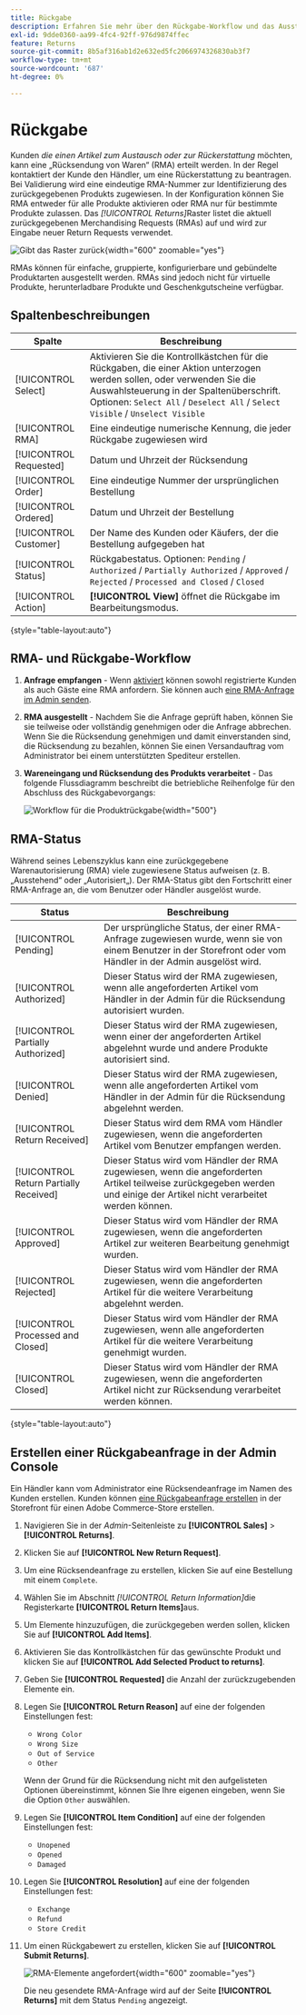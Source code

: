 ```yaml
---
title: Rückgabe
description: Erfahren Sie mehr über den Rückgabe-Workflow und das Ausstellen einer Warenrückgabegenehmigung.
exl-id: 9dde0360-aa99-4fc4-92ff-976d9874ffec
feature: Returns
source-git-commit: 8b5af316ab1d2e632ed5fc2066974326830ab3f7
workflow-type: tm+mt
source-wordcount: '687'
ht-degree: 0%

---
```


# Rückgabe

Kunden _die einen Artikel zum Austausch oder zur Rückerstattung_ möchten, kann eine „Rücksendung von Waren“ (RMA) erteilt werden. In der Regel kontaktiert der Kunde den Händler, um eine Rückerstattung zu beantragen. Bei Validierung wird eine eindeutige RMA-Nummer zur Identifizierung des zurückgegebenen Produkts zugewiesen. In der Konfiguration können Sie RMA entweder für alle Produkte aktivieren oder RMA nur für bestimmte Produkte zulassen. Das _[!UICONTROL Returns]_&#x200B;Raster listet die aktuell zurückgegebenen Merchandising Requests (RMAs) auf und wird zur Eingabe neuer Return Requests verwendet.

![Gibt das Raster zurück](./assets/return.png){width="600" zoomable="yes"}

RMAs können für einfache, gruppierte, konfigurierbare und gebündelte Produktarten ausgestellt werden. RMAs sind jedoch nicht für virtuelle Produkte, herunterladbare Produkte und Geschenkgutscheine verfügbar.

## Spaltenbeschreibungen

| Spalte | Beschreibung |
|--- |--- |
| [!UICONTROL Select] | Aktivieren Sie die Kontrollkästchen für die Rückgaben, die einer Aktion unterzogen werden sollen, oder verwenden Sie die Auswahlsteuerung in der Spaltenüberschrift. Optionen: `Select All` / `Deselect All` / `Select Visible` / `Unselect Visible` |
| [!UICONTROL RMA] | Eine eindeutige numerische Kennung, die jeder Rückgabe zugewiesen wird |
| [!UICONTROL Requested] | Datum und Uhrzeit der Rücksendung |
| [!UICONTROL Order] | Eine eindeutige Nummer der ursprünglichen Bestellung |
| [!UICONTROL Ordered] | Datum und Uhrzeit der Bestellung |
| [!UICONTROL Customer] | Der Name des Kunden oder Käufers, der die Bestellung aufgegeben hat |
| [!UICONTROL Status] | Rückgabestatus. Optionen: `Pending` / `Authorized` / `Partially Authorized` / `Approved` / `Rejected` / `Processed and Closed` / `Closed` |
| [!UICONTROL Action] | **[!UICONTROL View]** öffnet die Rückgabe im Bearbeitungsmodus. |

{style="table-layout:auto"}

## RMA- und Rückgabe-Workflow

1. **Anfrage empfangen** - Wenn [aktiviert](rma-configure.md#enable-rmas-for-your-store) können sowohl registrierte Kunden als auch Gäste eine RMA anfordern. Sie können auch [eine RMA-Anfrage im Admin senden](#create-a-return-request-in-the-admin).

2. **RMA ausgestellt** - Nachdem Sie die Anfrage geprüft haben, können Sie sie teilweise oder vollständig genehmigen oder die Anfrage abbrechen. Wenn Sie die Rücksendung genehmigen und damit einverstanden sind, die Rücksendung zu bezahlen, können Sie einen Versandauftrag vom Administrator bei einem unterstützten Spediteur erstellen.

3. **Wareneingang und Rücksendung des Produkts verarbeitet** - Das folgende Flussdiagramm beschreibt die betriebliche Reihenfolge für den Abschluss des Rückgabevorgangs:

   ![Workflow für die Produktrückgabe](./assets/workflow-customer-returns.png){width="500"}

## RMA-Status

Während seines Lebenszyklus kann eine zurückgegebene Warenautorisierung (RMA) viele zugewiesene Status aufweisen (z. B. „Ausstehend“ oder „Autorisiert„). Der RMA-Status gibt den Fortschritt einer RMA-Anfrage an, die vom Benutzer oder Händler ausgelöst wurde.

| Status | Beschreibung |
|--- |--- |
| [!UICONTROL Pending] | Der ursprüngliche Status, der einer RMA-Anfrage zugewiesen wurde, wenn sie von einem Benutzer in der Storefront oder vom Händler in der Admin ausgelöst wird. |
| [!UICONTROL Authorized] | Dieser Status wird der RMA zugewiesen, wenn alle angeforderten Artikel vom Händler in der Admin für die Rücksendung autorisiert wurden. |
| [!UICONTROL Partially Authorized] | Dieser Status wird der RMA zugewiesen, wenn einer der angeforderten Artikel abgelehnt wurde und andere Produkte autorisiert sind. |
| [!UICONTROL Denied] | Dieser Status wird der RMA zugewiesen, wenn alle angeforderten Artikel vom Händler in der Admin für die Rücksendung abgelehnt werden. |
| [!UICONTROL Return Received] | Dieser Status wird dem RMA vom Händler zugewiesen, wenn die angeforderten Artikel vom Benutzer empfangen werden. |
| [!UICONTROL Return Partially Received] | Dieser Status wird vom Händler der RMA zugewiesen, wenn die angeforderten Artikel teilweise zurückgegeben werden und einige der Artikel nicht verarbeitet werden können. |
| [!UICONTROL Approved] | Dieser Status wird vom Händler der RMA zugewiesen, wenn die angeforderten Artikel zur weiteren Bearbeitung genehmigt wurden. |
| [!UICONTROL Rejected] | Dieser Status wird vom Händler der RMA zugewiesen, wenn die angeforderten Artikel für die weitere Verarbeitung abgelehnt werden. |
| [!UICONTROL Processed and Closed] | Dieser Status wird vom Händler der RMA zugewiesen, wenn alle angeforderten Artikel für die weitere Verarbeitung genehmigt wurden. |
| [!UICONTROL Closed] | Dieser Status wird vom Händler der RMA zugewiesen, wenn die angeforderten Artikel nicht zur Rücksendung verarbeitet werden können. |

{style="table-layout:auto"}

## Erstellen einer Rückgabeanfrage in der Admin Console

Ein Händler kann vom Administrator eine Rücksendeanfrage im Namen des Kunden erstellen. Kunden können [eine Rückgabeanfrage erstellen](rma-customer-experience.md) in der Storefront für einen Adobe Commerce-Store erstellen.

1. Navigieren Sie in der _Admin_-Seitenleiste zu **[!UICONTROL Sales]** > **[!UICONTROL Returns]**.

1. Klicken Sie auf **[!UICONTROL New Return Request]**.

1. Um eine Rücksendeanfrage zu erstellen, klicken Sie auf eine Bestellung mit einem `Complete`.

1. Wählen Sie im Abschnitt _[!UICONTROL Return Information]_&#x200B;die Registerkarte **[!UICONTROL Return Items]**&#x200B;aus.

1. Um Elemente hinzuzufügen, die zurückgegeben werden sollen, klicken Sie auf **[!UICONTROL Add Items]**.

1. Aktivieren Sie das Kontrollkästchen für das gewünschte Produkt und klicken Sie auf **[!UICONTROL Add Selected Product to returns]**.

1. Geben Sie **[!UICONTROL Requested]** die Anzahl der zurückzugebenden Elemente ein.

1. Legen Sie **[!UICONTROL Return Reason]** auf eine der folgenden Einstellungen fest:

   - `Wrong Color`
   - `Wrong Size`
   - `Out of Service`
   - `Other`

   Wenn der Grund für die Rücksendung nicht mit den aufgelisteten Optionen übereinstimmt, können Sie Ihre eigenen eingeben, wenn Sie die Option `Other` auswählen.

1. Legen Sie **[!UICONTROL Item Condition]** auf eine der folgenden Einstellungen fest:

   - `Unopened`
   - `Opened`
   - `Damaged`

1. Legen Sie **[!UICONTROL Resolution]** auf eine der folgenden Einstellungen fest:

   - `Exchange`
   - `Refund`
   - `Store Credit`

1. Um einen Rückgabewert zu erstellen, klicken Sie auf **[!UICONTROL Submit Returns]**.

   ![RMA-Elemente angefordert](./assets/return-item-request.png){width="600" zoomable="yes"}

   Die neu gesendete RMA-Anfrage wird auf der Seite **[!UICONTROL Returns]** mit dem Status `Pending` angezeigt.
